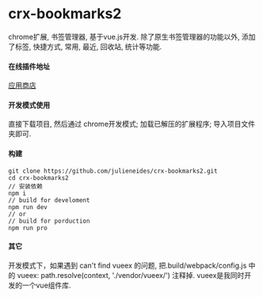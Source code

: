 crx-bookmarks2
===============

chrome扩展, 书签管理器, 基于vue.js开发.
除了原生书签管理器的功能以外, 添加了标签, 快捷方式, 常用, 最近, 回收站, 统计等功能.

#### 在线插件地址
[应用商店](https://chrome.google.com/webstore/detail/bookmarks2/fohgfmagajagjhlmbabhngimanembiia)

#### 开发模式使用
直接下载项目, 然后通过 chrome开发模式; 加载已解压的扩展程序; 导入项目文件夹即可.

#### 构建
```shell
git clone https://github.com/julieneides/crx-bookmarks2.git
cd crx-bookmarks2
// 安装依赖
npm i
// build for develoment
npm run dev
// or
// build for porduction
npm run pro
```

####  其它
开发模式下，如果遇到 can't find vueex 的问题, 把.build/webpack/config.js 中的 vueex: path.resolve(context, './vendor/vueex/') 注释掉.
vueex是我同时开发的一个vue组件库.

